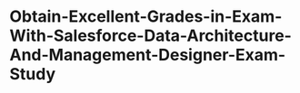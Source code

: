 # Obtain-Excellent-Grades-in-Exam-With-Salesforce-Data-Architecture-And-Management-Designer-Exam-Study